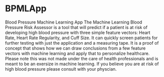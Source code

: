 # BPMLApp
Blood Pressure Machine Learning App
The Machine Learning Blood Pressure Risk Assessor is a tool that will predict if a patient is at risk of developing high blood pressure with three simple feature vectors: Heart Rate, Heart Rate Regularity, and Cuff Size. It can quickly screen patients for further testing with just the application and a measuring tape. It is a proof of concept that shows how we can draw conclusions from a few feature vectors with machine learning and apply that to personalize healthcare.
Please note this was not made under the care of health professionals and is meant to be an exersize in machine learning. If you believe you are at risk of high blood pressure please consult with your physcian.
